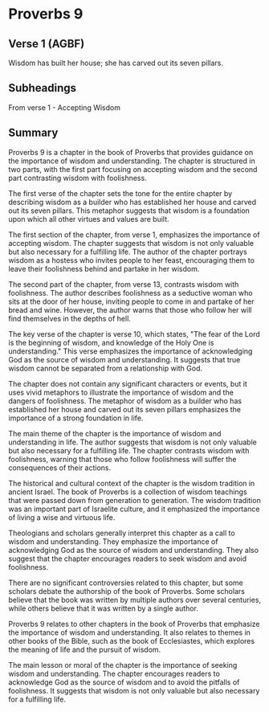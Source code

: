 # Proverbs 9

## Verse 1 (AGBF)

Wisdom has built her house; she has carved out its seven pillars.

## Subheadings

From verse 1 - Accepting Wisdom

## Summary

Proverbs 9 is a chapter in the book of Proverbs that provides guidance on the importance of wisdom and understanding. The chapter is structured in two parts, with the first part focusing on accepting wisdom and the second part contrasting wisdom with foolishness.

The first verse of the chapter sets the tone for the entire chapter by describing wisdom as a builder who has established her house and carved out its seven pillars. This metaphor suggests that wisdom is a foundation upon which all other virtues and values are built.

The first section of the chapter, from verse 1, emphasizes the importance of accepting wisdom. The chapter suggests that wisdom is not only valuable but also necessary for a fulfilling life. The author of the chapter portrays wisdom as a hostess who invites people to her feast, encouraging them to leave their foolishness behind and partake in her wisdom.

The second part of the chapter, from verse 13, contrasts wisdom with foolishness. The author describes foolishness as a seductive woman who sits at the door of her house, inviting people to come in and partake of her bread and wine. However, the author warns that those who follow her will find themselves in the depths of hell.

The key verse of the chapter is verse 10, which states, "The fear of the Lord is the beginning of wisdom, and knowledge of the Holy One is understanding." This verse emphasizes the importance of acknowledging God as the source of wisdom and understanding. It suggests that true wisdom cannot be separated from a relationship with God.

The chapter does not contain any significant characters or events, but it uses vivid metaphors to illustrate the importance of wisdom and the dangers of foolishness. The metaphor of wisdom as a builder who has established her house and carved out its seven pillars emphasizes the importance of a strong foundation in life.

The main theme of the chapter is the importance of wisdom and understanding in life. The author suggests that wisdom is not only valuable but also necessary for a fulfilling life. The chapter contrasts wisdom with foolishness, warning that those who follow foolishness will suffer the consequences of their actions.

The historical and cultural context of the chapter is the wisdom tradition in ancient Israel. The book of Proverbs is a collection of wisdom teachings that were passed down from generation to generation. The wisdom tradition was an important part of Israelite culture, and it emphasized the importance of living a wise and virtuous life.

Theologians and scholars generally interpret this chapter as a call to wisdom and understanding. They emphasize the importance of acknowledging God as the source of wisdom and understanding. They also suggest that the chapter encourages readers to seek wisdom and avoid foolishness.

There are no significant controversies related to this chapter, but some scholars debate the authorship of the book of Proverbs. Some scholars believe that the book was written by multiple authors over several centuries, while others believe that it was written by a single author.

Proverbs 9 relates to other chapters in the book of Proverbs that emphasize the importance of wisdom and understanding. It also relates to themes in other books of the Bible, such as the book of Ecclesiastes, which explores the meaning of life and the pursuit of wisdom.

The main lesson or moral of the chapter is the importance of seeking wisdom and understanding. The chapter encourages readers to acknowledge God as the source of wisdom and to avoid the pitfalls of foolishness. It suggests that wisdom is not only valuable but also necessary for a fulfilling life.